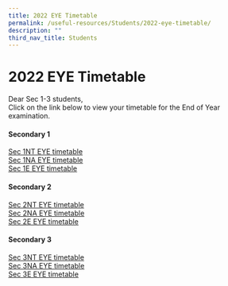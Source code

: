 ```yaml
---
title: 2022 EYE Timetable
permalink: /useful-resources/Students/2022-eye-timetable/
description: ""
third_nav_title: Students
---
```

# 2022 EYE Timetable

Dear Sec 1-3 students,  
Click on the link below to view your timetable for the End of Year examination.

#### Secondary 1

<a href="/files/Useful%20Resources/Students/2022%20EYE%20Timetable/2022%20EYE%20Timetable%20-%20S1NT_30%20Aug.pdf" target="_blank">Sec 1NT EYE timetable</a>   
[Sec 1NA EYE timetable](/files/Useful%20Resources/Students/2022%20EYE%20Timetable/2022%20EYE%20Timetable%20-%20S1NA_30%20Aug.pdf)  
<a href="/files/Useful%20Resources/Students/2022%20EYE%20Timetable/2022%20EYE%20Timetable%20-%20S1E_30%20Aug.pdf" target="_blank">Sec 1E EYE timetable</a>
  

#### Secondary 2

<a href="/files/Useful%20Resources/Students/2022%20EYE%20Timetable/2022%20EYE%20Timetable%20-%20S2T_30%20Aug.pdf" target="_blank">Sec 2NT EYE timetable</a>   
<a href="/files/Useful%20Resources/Students/2022%20EYE%20Timetable/2022%20EYE%20Timetable%20-%20S2N_30%20Aug.pdf" target="_blank">Sec 2NA EYE timetable</a>   
<a href="/files/Useful%20Resources/Students/2022%20EYE%20Timetable/2022%20EYE%20Timetable%20-%20S2E_30%20Aug.pdf" target="_blank">Sec 2E EYE timetable</a>   


#### Secondary 3

[Sec 3NT EYE timetable](https://www.bukitbatoksec.moe.edu.sg/qql/slot/u537/Useful%20Resources/Students/2022%20EYE%20Timetable/2022%20EYE%20Timetable%20-%20S3NT_30%20Aug.pdf)  
[Sec 3NA EYE timetable](https://www.bukitbatoksec.moe.edu.sg/qql/slot/u537/Useful%20Resources/Students/2022%20EYE%20Timetable/2022%20EYE%20Timetable%20-%20S3NA_30%20Aug.pdf)  
[Sec 3E EYE timetable](https://www.bukitbatoksec.moe.edu.sg/qql/slot/u537/Useful%20Resources/Students/2022%20EYE%20Timetable/2022%20EYE%20Timetable%20-%20S3E_30%20Aug.pdf)